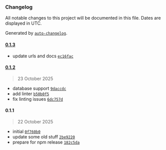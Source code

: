 ### Changelog

All notable changes to this project will be documented in this file. Dates are displayed in UTC.

Generated by [`auto-changelog`](https://github.com/CookPete/auto-changelog).

#### [0.1.3](https://github.com/LumifyHub-io/n8n-nodes-lumifyhub/compare/0.1.2...0.1.3)

- update urls and docs [`ec16fac`](https://github.com/LumifyHub-io/n8n-nodes-lumifyhub/commit/ec16facb83b8a3f307a232e6910d7c4121ece8b0)

#### [0.1.2](https://github.com/LumifyHub-io/n8n-nodes-lumifyhub/compare/0.1.1...0.1.2)

> 23 October 2025

- database support [`9daccdc`](https://github.com/LumifyHub-io/n8n-nodes-lumifyhub/commit/9daccdc51274a931debd8084856e5a05067ea175)
- add linter [`b50b0f5`](https://github.com/LumifyHub-io/n8n-nodes-lumifyhub/commit/b50b0f577c430dae4f73cd75b750160fee2eb335)
- fix linting issues [`6dc757d`](https://github.com/LumifyHub-io/n8n-nodes-lumifyhub/commit/6dc757dd1dacd8833562975912c8e7cde654dac3)

#### 0.1.1

> 22 October 2025

- initial [`0f760b0`](https://github.com/LumifyHub-io/n8n-nodes-lumifyhub/commit/0f760b004b4a13b67dd3ca59013fd7267264ebbc)
- update some old stuff [`2be9220`](https://github.com/LumifyHub-io/n8n-nodes-lumifyhub/commit/2be9220927c18a2da887dc3c1a4afa5cfa7f8f38)
- prepare for npm release [`182c5da`](https://github.com/LumifyHub-io/n8n-nodes-lumifyhub/commit/182c5da548153c1971ce4a575e6c2fbc845be115)
